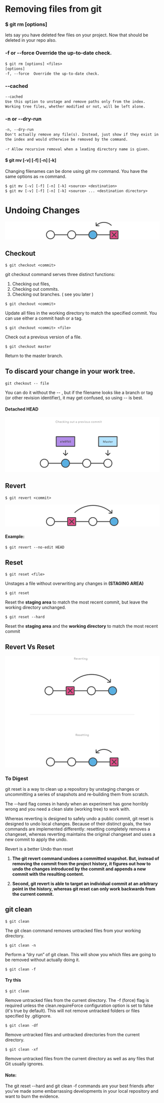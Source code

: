 # Removing files from git

### $ git rm [options] <files>
lets say you have deleted few files on your project. Now that should be deleted in your repo also.

### -f or --force Override the up-to-date check.

```
$ git rm [options] <files>
[options]
-f, --force  Override the up-to-date check.
```

### --cached 
```
--cached 
Use this option to unstage and remove paths only from the index. 
Working tree files, whether modified or not, will be left alone.
```

### -n or --dry-run

```
-n, --dry-run
Don't actually remove any file(s). Instead, just show if they exist in the index and would otherwise be removed by the command.

-r Allow recursive removal when a leading directory name is given.
```

#### $ git mv [-v] [-f] [-n] [-k] <source> <destination>

Changing filenames can be done using git mv command. You have the same options as `rm` command.

```
$ git mv [-v] [-f] [-n] [-k] <source> <destination>
$ git mv [-v] [-f] [-n] [-k] <source> ... <destination directory>
```

# Undoing Changes
![](img/undo.svg)
## Checkout
```
$ git checkout <commit>  
```
git checkout command serves three distinct functions: 

1.  Checking out files, 
2.  Checking out commits.
3.  Checking out branches.  ( see you later )

```
$ git checkout <commit>
```
Update all files in the working directory to match the specified commit. 
You can use either a commit hash or a tag.

```
$ git checkout <commit> <file>
```
Check out a previous version of a file.

```
$ git checkout master
```
Return to the master branch.

## To discard your change in your work tree.

`git checkout -- file`

You can do it without the -- , but if the filename looks like a branch or tag (or other revision identifier), it may get confused, so using -- is best.

#### Detached HEAD
![](img/detachedhead.svg)

## Revert
```
$ git revert <commit>
```
![](img/revert.svg)

#### Example:
```
$ git revert --no-edit HEAD
```

## Reset
```
$ git reset <file>
```
Unstages a file without overwriting any changes in **(STAGING AREA)**

```
$ git reset 
```
Reset the **staging area** to match the most recent commit, but leave the working directory unchanged.


```
$ git reset --hard
```
Reset the **staging area** and the **working directory** to match the most recent commit


## Revert Vs Reset
![](img/revertreset.svg)

### To Digest
git reset is a way to clean up a repository by unstaging changes or uncommitting a series of snapshots and re-building them from scratch. 

The --hard flag comes in handy when an experiment has gone horribly wrong and you need a clean slate (working tree) to work with.

Whereas reverting is designed to safely undo a public commit, git reset is designed to undo local changes. Because of their distinct goals, the two commands are implemented differently: resetting completely removes a changeset, whereas reverting maintains the original changeset and uses a new commit to apply the undo.

Revert is a better Undo than reset

1. **The git revert command undoes a committed snapshot. But, instead of removing the commit from the project history, it figures out how to undo the changes introduced by the commit and appends a new commit with the resulting content.**

1. **Second, git revert is able to target an individual commit at an arbitrary point in the history, whereas git reset can only work backwards from the current commit.**

## git clean
```
$ git clean
```

The git clean command removes untracked files from your working directory. 

```
$ git clean -n
```
Perform a “dry run” of git clean. This will show you which files are going to be removed without actually doing it.

```
$ git clean -f
```

#### Try this

```
$ git clean
```
Remove untracked files from the current directory. The -f (force) flag is required unless the clean.requireForce configuration option is set to false (it's true by default). This will not remove untracked folders or files specified by .gitignore.

```
$ git clean -df
```
Remove untracked files and untracked directories from the current directory.

```
$ git clean -xf
```
Remove untracked files from the current directory as well as any files that Git usually ignores.

#### Note:
The git reset --hard and git clean -f commands are your best friends after you’ve made some embarrassing developments in your local repository and want to burn the evidence. 


